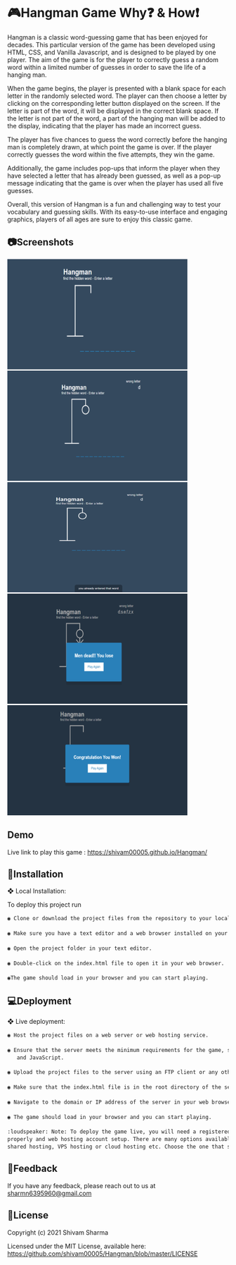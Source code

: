 
#  :video_game:Hangman Game Why:question: & How:exclamation:

Hangman is a classic word-guessing game that has been enjoyed for decades. This particular version of the game has been developed using HTML, CSS, and Vanilla Javascript, and is designed to be played by one player. The aim of the game is for the player to correctly guess a random word within a limited number of guesses in order to save the life of a hanging man.

When the game begins, the player is presented with a blank space for each letter in the randomly selected word. The player can then choose a letter by clicking on the corresponding letter button displayed on the screen. If the letter is part of the word, it will be displayed in the correct blank space. If the letter is not part of the word, a part of the hanging man will be added to the display, indicating that the player has made an incorrect guess.

The player has five chances to guess the word correctly before the hanging man is completely drawn, at which point the game is over. If the player correctly guesses the word within the five attempts, they win the game.

Additionally, the game includes pop-ups that inform the player when they have selected a letter that has already been guessed, as well as a pop-up message indicating that the game is over when the player has used all five guesses.

Overall, this version of Hangman is a fun and challenging way to test your vocabulary and guessing skills. With its easy-to-use interface and engaging graphics, players of all ages are sure to enjoy this classic game.

## :camera:Screenshots
<div class="image-grid">
<img src="https://raw.githubusercontent.com/shivam00005/Hangman/master/screenshots/intro.png" alt="intro" width="410" height="250">

<img src="https://raw.githubusercontent.com/shivam00005/Hangman/master/screenshots/wrong-letter.png" alt="wrong enter letter" width="410" height="250">

<img src="https://raw.githubusercontent.com/shivam00005/Hangman/master/screenshots/message-popup.png" alt="popup-message" width="410" height="250">

<img src="https://raw.githubusercontent.com/shivam00005/Hangman/master/screenshots/game-lost.png" alt="game lost" width="410" height="250">

<img src="https://raw.githubusercontent.com/shivam00005/Hangman/master/screenshots/win-game.png" alt="game win" width="410" height="250">
</div>

## Demo

Live link to play this game : https://shivam00005.github.io/Hangman/

## :wrench:Installation

❖ Local Installation:

To deploy this project run

```bash
◉ Clone or download the project files from the repository to your local computer.

◉ Make sure you have a text editor and a web browser installed on your computer.

◉ Open the project folder in your text editor.

◉ Double-click on the index.html file to open it in your web browser.

◉The game should load in your browser and you can start playing.

```
    
## :computer:Deployment

❖ Live deployment:

```bash
◉ Host the project files on a web server or web hosting service.

◉ Ensure that the server meets the minimum requirements for the game, such as supporting HTML, CSS,
   and JavaScript.

◉ Upload the project files to the server using an FTP client or any other file transfer protocol.

◉ Make sure that the index.html file is in the root directory of the server.

◉ Navigate to the domain or IP address of the server in your web browser.

◉ The game should load in your browser and you can start playing.

:loudspeaker: Note: To deploy the game live, you will need a registered domain name, DNS settings configured
properly and web hosting account setup. There are many options available for web hosting services such as 
shared hosting, VPS hosting or cloud hosting etc. Choose the one that suits your requirements and budget.

```

## :email:Feedback

If you have any feedback, please reach out to us at sharmn6395960@gmail.com

## :scroll:License

Copyright (c) 2021 Shivam Sharma

Licensed under the MIT License, available here: https://github.com/shivam00005/Hangman/blob/master/LICENSE

